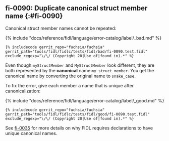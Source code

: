 ## fi-0090: Duplicate canonical struct member name {:#fi-0090}

Canonical struct member names cannot be repeated:

{% include "docs/reference/fidl/language/error-catalog/label/_bad.md" %}

```fidl
{% includecode gerrit_repo="fuchsia/fuchsia" gerrit_path="tools/fidl/fidlc/tests/fidl/bad/fi-0090.test.fidl" exclude_regexp="\/\/ (Copyright 20|Use of|found in).*" %}
```

Even though `myStructMember` and `MyStructMember` look different, they are both
represented by the **canonical** name `my_struct_member`. You get the canonical
name by converting the original name to `snake_case`.

To fix the error, give each member a name that is unique after canonicalization:

{% include "docs/reference/fidl/language/error-catalog/label/_good.md" %}

```fidl
{% includecode gerrit_repo="fuchsia/fuchsia" gerrit_path="tools/fidl/fidlc/tests/fidl/good/fi-0090.test.fidl" exclude_regexp="\/\/ (Copyright 20|Use of|found in).*" %}
```

See [fi-0035](#fi-0035) for more details on why FIDL requires declarations to
have unique canonical names.
